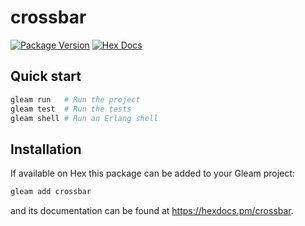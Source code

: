 # crossbar

[![Package Version](https://img.shields.io/hexpm/v/crossbar)](https://hex.pm/packages/crossbar)
[![Hex Docs](https://img.shields.io/badge/hex-docs-ffaff3)](https://hexdocs.pm/crossbar/)

## Quick start

```sh
gleam run   # Run the project
gleam test  # Run the tests
gleam shell # Run an Erlang shell
```

## Installation

If available on Hex this package can be added to your Gleam project:

```sh
gleam add crossbar
```

and its documentation can be found at <https://hexdocs.pm/crossbar>.
